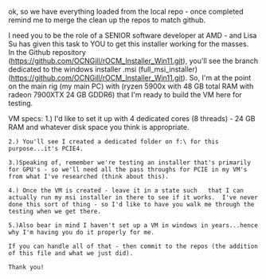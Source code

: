 ok, so we have everything loaded from the local repo - once completed remind me to merge the clean up the repos to match github.

I need you to be the role of a SENIOR software developer at AMD - and Lisa Su has given this task to YOU to get this installer working for the masses.   
In the Github repository (https://github.com/OCNGill/rOCM_Installer_Win11.git), you'll see the branch dedicated to the windows installer .msi (full_msi_installer)(https://github.com/OCNGill/rOCM_Installer_Win11.git).  So, I'm at the point on the main rig (my main PC) with (ryzen 5900x with 48 GB total RAM with radeon 7900XTX 24 GB GDDR6) that I'm ready to build the VM here for testing.  

VM specs:
	1.) I'd like to set it up with 4 dedicated cores (8 threads) - 24 GB RAM and whatever disk space you 	think is appropriate.  

	2.) You'll see I created a dedicated folder on f:\ for this purpose...it's PCIE4.  
	
	3.)Speaking of, remember we're testing an installer that's primarily for GPU's - so we'll need all the pass throughs for PCIE in my VM's from what I've researched (think about this).  
	
	4.) Once the VM is created - leave it in a state such 	that I can actually run my msi installer in there to see if it works.  I've never done this sort of thing - so I'd like to have you walk me through the testing when we get there.  
	
	5.)Also bear in mind I haven't set up a VM in windows in years...hence why I'm having you do it properly for me.
	
	If you can handle all of that - then commit to the repos (the addition of this file and what we just did).
	
	Thank you!
	